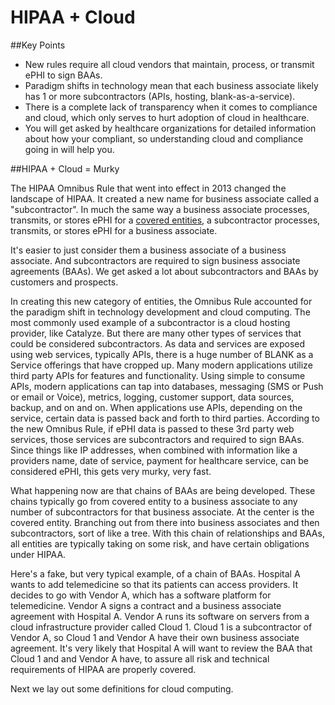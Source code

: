 # HIPAA + Cloud

##Key Points

* New rules require all cloud vendors that maintain, process, or transmit ePHI to sign BAAs.
* Paradigm shifts in technology mean that each business associate likely has 1 or more subcontractors (APIs, hosting, blank-as-a-service).
* There is a complete lack of transparency when it comes to compliance and cloud, which only serves to hurt adoption of cloud in healthcare.
* You will get asked by healthcare organizations for detailed information about how your compliant, so understanding cloud and compliance going in will help you.

##HIPAA + Cloud = Murky

The HIPAA Omnibus Rule that went into effect in 2013 changed the landscape of HIPAA. It created a new name for business associate called a "subcontractor". In much the same way a business associate processes, transmits, or stores ePHI for a [covered entities](http://catalyze.io/blog/compliance/hipaa-101-a-primer/), a subcontractor processes, transmits, or stores ePHI for a business associate.

It's easier to just consider them a business associate of a business associate. And subcontractors are required to sign business associate agreements (BAAs). We get asked a lot about subcontractors and BAAs by customers and prospects.

In creating this new category of entities, the Omnibus Rule accounted for the paradigm shift in technology development and cloud computing. The most commonly used example of a subcontractor is a cloud hosting provider, like Catalyze. But there are many other types of services that could be considered subcontractors. As data and services are exposed using web services, typically APIs, there is a huge number of BLANK as a Service offerings that have cropped up. Many modern applications utilize third party APIs for features and functionality. Using simple to consume APIs, modern applications can tap into databases, messaging (SMS or Push or email or Voice), metrics, logging, customer support, data sources, backup, and on and on. When applications use APIs, depending on the service, certain data is passed back and forth to third parties. According to the new Omnibus Rule, if ePHI data is passed to these 3rd party web services, those services are subcontractors and required to sign BAAs. Since things like IP addresses, when combined with information like a providers name, date of service, payment for healthcare service, can be considered ePHI, this gets very murky, very fast.

What happening now are that chains of BAAs are being developed. These chains typically go from covered entity to a business associate to any number of subcontractors for that business associate. At the center is the covered entity. Branching out from there into business associates and then subcontractors, sort of like a tree. With this chain of relationships and BAAs, all entities are typically taking on some risk, and have certain obligations under HIPAA.

Here's a fake, but very typical example, of a chain of BAAs. Hospital A wants to add telemedicine so that its patients can access providers. It decides to go with Vendor A, which has a software platform for telemedicine. Vendor A signs a contract and a business associate agreement with Hospital A. Vendor A runs its software on servers from a cloud infrastructure provider called Cloud 1. Cloud 1 is a subcontractor of Vendor A, so Cloud 1 and Vendor A have their own business associate agreement. It's very likely that Hospital A will want to review the BAA that Cloud 1 and and Vendor A have, to assure all risk and technical requirements of HIPAA are properly covered.

Next we lay out some definitions for cloud computing.
